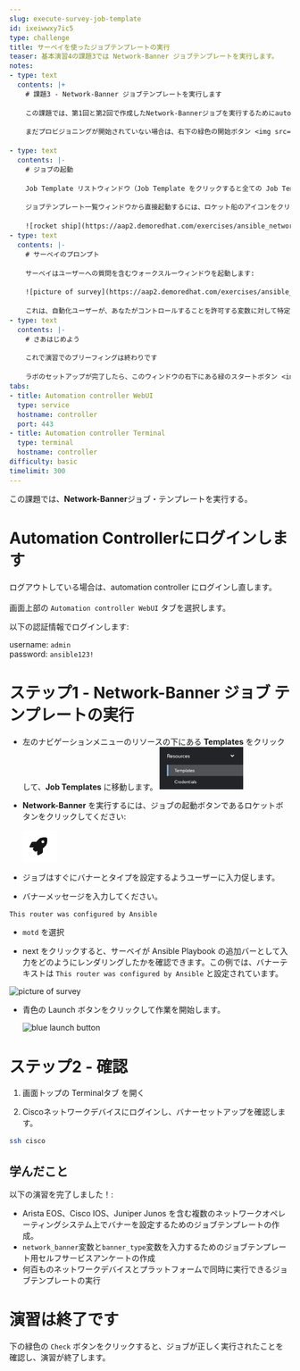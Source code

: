 ```yaml
---
slug: execute-survey-job-template
id: ixeiwwxy7ic5
type: challenge
title: サーベイを使ったジョブテンプレートの実行
teaser: 基本演習4の課題3では Network-Banner ジョブテンプレートを実行します。
notes:
- type: text
  contents: |+
    # 課題3 - Network-Banner ジョブテンプレートを実行します

    この課題では、第1回と第2回で作成したNetwork-Bannerジョブを実行するためにautomation controllerを使用する手順を説明します。

    まだプロビジョニングが開始されていない場合は、右下の緑色の開始ボタン <img src="https://github.com/IPvSean/pictures_for_github/blob/master/start_button.png?raw=true" width="100px" align="left"> をクリックしてください。

- type: text
  contents: |-
    # ジョブの起動

    Job Template リストウィンドウ（Job Template をクリックすると全ての Job Template がリストアップされます）からジョブを起動できます。

    ジョブテンプレート一覧ウィンドウから直接起動するには、ロケット船のアイコンをクリックしてください:

    ![rocket ship](https://aap2.demoredhat.com/exercises/ansible_network/7-controller-survey/images/controller_launch_template.png)
- type: text
  contents: |-
    # サーベイのプロンプト

    サーベイはユーザーへの質問を含むウォークスルーウィンドウを起動します:

    ![picture of survey](https://aap2.demoredhat.com/exercises/ansible_network/7-controller-survey/images/controller_survey.png)

    これは、自動化ユーザーが、あなたがコントロールすることを許可する変数に対して特定のコントロールを持つためのガードレールを作成します。
- type: text
  contents: |-
    # さあはじめよう

    これで演習でのブリーフィングは終わりです

    ラボのセットアップが完了したら、このウィンドウの右下にある緑のスタートボタン <img src="https://github.com/IPvSean/pictures_for_github/blob/master/start_button.png?raw=true" width="100px" align="left"> をクリックします。
tabs:
- title: Automation controller WebUI
  type: service
  hostname: controller
  port: 443
- title: Automation controller Terminal
  type: terminal
  hostname: controller
difficulty: basic
timelimit: 300
---
```

この課題では、**Network-Banner**ジョブ・テンプレートを実行する。

Automation Controllerにログインします
===

ログアウトしている場合は、automation controller にログインし直します。
<br><br>
画面上部の `Automation controller WebUI` タブを選択します。

以下の認証情報でログインします:

username: `admin`<br>
password: `ansible123!`


ステップ1 - Network-Banner ジョブ テンプレートの実行
===

- 左のナビゲーションメニューのリソースの下にある **Templates** をクリックして、**Job Templates** に移動します。 <img src="https://github.com/IPvSean/pictures_for_github/blob/master/job_templates.png?raw=true" width="150px">
- **Network-Banner** を実行するには、ジョブの起動ボタンであるロケットボタンをクリックしてください:

   <img src="https://github.com/IPvSean/pictures_for_github/blob/master/launch_job.png?raw=true">

- ジョブはすぐにバナーとタイプを設定するようユーザーに入力促します。

- バナーメッセージを入力してください。

```
This router was configured by Ansible
```

- `motd` を選択

- next をクリックすると、サーベイが Ansible Playbook の追加バーとして入力をどのようにレンダリングしたかを確認できます。この例では、バナーテキストは `This router was configured by Ansible` と設定されています。

![picture of survey](https://aap2.demoredhat.com/exercises/ansible_network/7-controller-survey/images/controller_survey.png)

- 青色の Launch ボタンをクリックして作業を開始します。

   ![blue launch button](https://aap2.demoredhat.com/exercises/ansible_network/7-controller-survey/images/controller_launch.png)


ステップ2 - 確認
===

1. 画面トップの Terminalタブ を開く

2. Ciscoネットワークデバイスにログインし、バナーセットアップを確認します。

```bash
ssh cisco
```

## 学んだこと

以下の演習を完了しました！:

- Arista EOS、Cisco IOS、Juniper Junos を含む複数のネットワークオペレーティングシステム上でバナーを設定するためのジョブテンプレートの作成。
- `network_banner`変数と`banner_type`変数を入力するためのジョブテンプレート用セルフサービスアンケートの作成
- 何百ものネットワークデバイスとプラットフォームで同時に実行できるジョブテンプレートの実行

# 演習は終了です

下の緑色の `Check` ボタンをクリックすると、ジョブが正しく実行されたことを確認し、演習が終了します。
